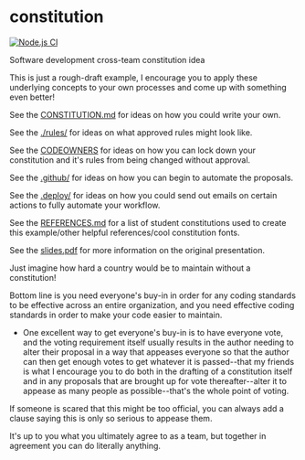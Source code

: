 # constitution
[![Node.js CI](https://github.com/turbonemesis/constitution/actions/workflows/node.js.yml/badge.svg)](https://github.com/turbonemesis/constitution/actions/workflows/node.js.yml)

Software development cross-team constitution idea


This is just a rough-draft example, I encourage you to apply these underlying concepts to your own processes and come up with something even better!

See the [CONSTITUTION.md](CONSTITUTION.md) for ideas on how you could write your own.

See the [./rules/](./rules/) for ideas on what approved rules might look like.

See the [CODEOWNERS](CODEOWNERS) for ideas on how you can lock down your constitution and it's rules from being changed without approval.

See the [.github/](.github/) for ideas on how you can begin to automate the proposals.

See the [.deploy/](.deploy/) for ideas on how you could send out emails on certain actions to fully automate your workflow.

See the [REFERENCES.md](./REFERENCES.md) for a list of student constitutions used to create this example/other helpful references/cool constitution fonts.

See the [slides.pdf](./slides.pdf) for more information on the original presentation.

Just imagine how hard a country would be to maintain without a constitution!

Bottom line is you need everyone's buy-in in order for any coding standards to be effective across an entire organization, and you need effective coding standards in order to make your code easier to maintain. 

+ One excellent way to get everyone's buy-in is to have everyone vote, and the voting requirement itself usually results in the author needing to alter their proposal in a way that appeases everyone so that the author can then get enough votes to get whatever it is passed--that my friends is what I encourage you to do both in the drafting of a constitution itself and in any proposals that are brought up for vote thereafter--alter it to appease as many people as possible--that's the whole point of voting.

If someone is scared that this might be too official, you can always add a clause saying this is only so serious to appease them. 

It's up to you what you ultimately agree to as a team, but together in agreement you can do literally anything.
